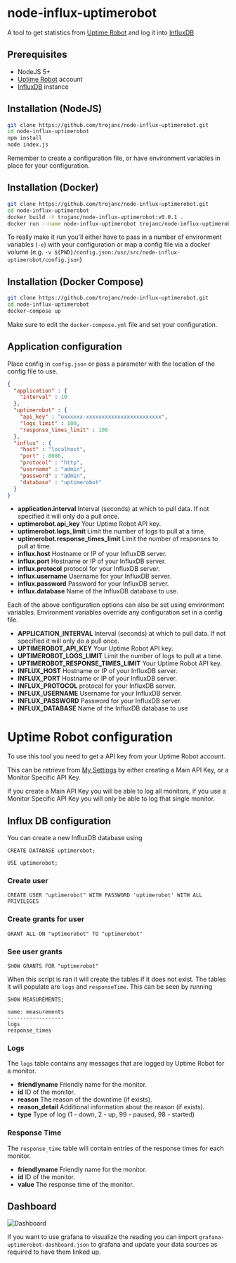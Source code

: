 # node-influx-uptimerobot
A tool to get statistics from [Uptime Robot](https://uptimerobot.com/) and log it into [InfluxDB](https://www.influxdata.com/time-series-platform/influxdb/)

## Prerequisites
- NodeJS 5+
- [Uptime Robot](https://uptimerobot.com/) account
- [InfluxDB](https://www.influxdata.com/time-series-platform/influxdb/) instance

## Installation (NodeJS)
```bash
git clone https://github.com/trojanc/node-influx-uptimerobot.git
cd node-influx-uptimerobot
npm install
node index.js
```
Remember to create a configuration file, or have environment variables in place for your configuration.

## Installation (Docker)
```bash
git clone https://github.com/trojanc/node-influx-uptimerobot.git
cd node-influx-uptimerobot
docker build -t trojanc/node-influx-uptimerobot:v0.0.1 .
docker run --name node-influx-uptimerobot trojanc/node-influx-uptimerobot:v0.0.1
```
To really make it run you'll either have to pass in a number of environment variables (`-e`) with your configuration
 or map a config file via a docker volume (e.g. `-v ${PWD}/config.json:/usr/src/node-influx-uptimerobot/config.json`)

## Installation (Docker Compose)
```bash
git clone https://github.com/trojanc/node-influx-uptimerobot.git
cd node-influx-uptimerobot
docker-compose up
```
Make sure to edit the `docker-compose.yml` file and set your configuration.

## Application configuration
Place config in `config.json` or pass a parameter with the location of the config
file to use.

```json
{
  "application" : {
    "interval" : 10
  },
  "uptimerobot" : {
    "api_key" : "uxxxxxx-xxxxxxxxxxxxxxxxxxxxxxxx",
    "logs_limit" : 100,
    "response_times_limit" : 100
  },
  "influx" : {
    "host" : "localhost",
    "port" : 8086,
    "protocol" : "http",
    "username" : "admin",
    "password" : "admin",
    "database" : "uptimerobot"
  }
}
```
- **application.interval** Interval (seconds) at which to pull data. If not specified it will only do a pull once.
- **uptimerobot.api_key** Your Uptime Robot API key.
- **uptimerobot.logs_limit** Limit the number of logs to pull at a time.
- **uptimerobot.response_times_limit** Limit the number of responses to pull at time.
- **influx.host** Hostname or IP of your InfluxDB server.
- **influx.port** Hostname or IP of your InfluxDB server.
- **influx.protocol** protocol for your InfluxDB server.
- **influx.username** Username for your InfluxDB server.
- **influx.password** Password for your InfluxDB server.
- **influx.database** Name of the InfluxDB database to use.

Each of the above configuration options can also be set using environment variables. 
Environment variables override any configuration set in a config file.
- **APPLICATION_INTERVAL** Interval (seconds) at which to pull data. If not specified it will only do a pull once.
- **UPTIMEROBOT_API_KEY** Your Uptime Robot API key.
- **UPTIMEROBOT_LOGS_LIMIT** Limit the number of logs to pull at a time.
- **UPTIMEROBOT_RESPONSE_TIMES_LIMIT** Your Uptime Robot API key.
- **INFLUX_HOST** Hostname or IP of your InfluxDB server.
- **INFLUX_PORT** Hostname or IP of your InfluxDB server.
- **INFLUX_PROTOCOL** protocol for your InfluxDB server.
- **INFLUX_USERNAME** Username for your InfluxDB server.
- **INFLUX_PASSWORD** Password for your InfluxDB server.
- **INFLUX_DATABASE** Name of the InfluxDB database to use

# Uptime Robot configuration
To use this tool you need to get a API key from your Uptime Robot account.

This can be retrieve from [My Settings](https://uptimerobot.com/dashboard#mySettings) by either creating a Main API Key, or a Monitor Specific API Key. 

If you create a Main API Key you will be able to log all monitors, if you use a Monitor Specific API Key you will only be able to log that single monitor.

## Influx DB configuration
You can create a new InfluxDB database using
```
CREATE DATABASE uptimerobot;
```

```
USE uptimerobot;
```

### Create user
```
CREATE USER "uptimerobot" WITH PASSWORD 'uptimerobot' WITH ALL PRIVILEGES
```

### Create grants for user
```
GRANT ALL ON "uptimerobot" TO "uptimerobot"
```

### See user grants
```
SHOW GRANTS FOR "uptimerobot"
```

When this script is ran it will create the tables if it does not exist. The tables it will populate are `logs` and `responseTime`. This can be seen by running
```
SHOW MEASUREMENTS;
```
```
name: measurements
------------------
logs
response_times

```

### Logs
The `logs` table contains any messages that are logged by Uptime Robot for a monitor.
- **friendlyname** Friendly name for the monitor.
- **id** ID of the monitor.
- **reason** The reason of the downtime (if exists).
- **reason_detail** Additional information about the reason (if exists).
- **type** Type of log (1 - down, 2 - up, 99 - paused, 98 - started)

### Response Time
The `response_time` table will contain entries of the response times for each monitor.
- **friendlyname** Friendly name for the monitor.
- **id** ID of the monitor.
- **value** The response time of the monitor.

## Dashboard
![Dashboard](./docs/dashboard.png)

If you want to use grafana to visualize the reading you can import `grafana-uptimerobot-dashboard.json` to grafana and update
your data sources as required to have them linked up.
